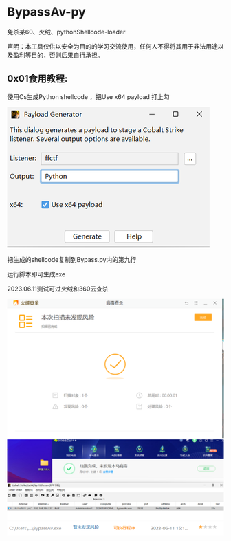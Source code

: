 # BypassAv-py 

免杀某60、火绒、pythonShellcode-loader



声明：本工具仅供以安全为目的的学习交流使用，任何人不得将其用于非法用途以及盈利等目的，否则后果自行承担。

## 0x01食用教程: 

使用Cs生成Python shellcode ，把Use x64 payload 打上勾

![生成payload](https://github.com/ffctf/BypassAv-py/blob/main/IMG/%E7%94%9F%E6%88%90payload.png)

把生成的shellcode复制到Bypass.py内的第九行

运行脚本即可生成exe





2023.06.11测试可过火绒和360云查杀


![火绒](https://github.com/ffctf/BypassAv-py/blob/main/IMG/%E7%81%AB%E7%BB%92.png)
![360](https://github.com/ffctf/BypassAv-py/blob/main/IMG/360.png)
![360](https://github.com/ffctf/BypassAv-py/blob/main/IMG/%E4%BA%91%E6%9F%A5%E6%9D%80.png)
